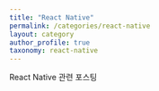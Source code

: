 ```yaml
---
title: "React Native"
permalink: /categories/react-native
layout: category
author_profile: true
taxonomy: react-native
---
```


React Native 관련 포스팅
